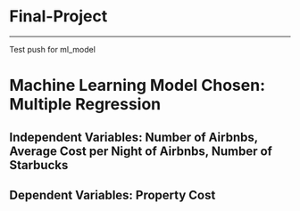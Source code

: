 # Final-Project
---
Test push for ml_model

# Machine Learning Model Chosen: Multiple Regression

## Independent Variables: Number of Airbnbs, Average Cost per Night of Airbnbs, Number of Starbucks

## Dependent Variables: Property Cost

